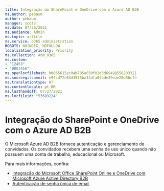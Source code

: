 ```yaml
---
title: Integração do SharePoint e OneDrive com o Azure AD B2B
ms.author: pebaum
author: pebaum
manager: scotv
ms.date: 07/26/2021
ms.audience: Admin
ms.topic: article
ms.service: o365-administration
ROBOTS: NOINDEX, NOFOLLOW
localization_priority: Priority
ms.collection: Adm_O365
ms.custom:
- "12463"
- "9007456"
ms.openlocfilehash: b0865615ec0ab705a650f81d3d69498558203321
ms.sourcegitcommit: e9fcd72e64d35f5ba14dfa0fbde39eae20d86cfe
ms.translationtype: HT
ms.contentlocale: pt-BR
ms.lasthandoff: 07/27/2021
ms.locfileid: "53603224"
---
```

# <a name="sharepoint-and-onedrive-integration-with-azure-ad-b2b"></a>Integração do SharePoint e OneDrive com o Azure AD B2B

O Microsoft Azure AD B2B fornece autenticação e gerenciamento de convidados. Os convidados recebem uma senha de uso único quando não possuem uma conta de trabalho, educacional ou Microsoft.

Para mais informações, confira: 

- [Integração do Microsoft Office SharePoint Online e OneDrive com Microsoft Azure Active Directory B2B](/sharepoint/sharepoint-azureb2b-integration)
- [Autenticação de senha única de email](/azure/active-directory/external-identities/one-time-passcode)

